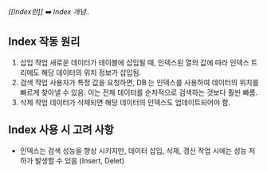 _[[Index란]] ➡️ Index 개념.._

## Index 작동 원리

1. 삽입 작업
	새로운 데이터가 테이블에 삽입될 때, 인덱스된 열의 값에 따라 인덱스 트리에도 해당 데이터의 위치 정보가 삽입됨.
2. 검색 작업
	사용자가 특정 값을 요청하면, DB 는 인덱스를 사용하여 데이터의 위치를 빠르게 찾아낼 수 있음. 이는 전체 데이터를 순차적으로 검색하는 것보다 훨씬 빠름.
3. 삭제 작업
	데이터가 삭제되면 해당 데이터의 인덱스도 업데이트되어야 함.


## Index 사용 시 고려 사항

* 인덱스는 검색 성능을 향상 시키지만, 데이터 삽입, 삭제, 갱신 작업 시에는 성능 저하가 발생할 수 있음 (Insert, Delet)